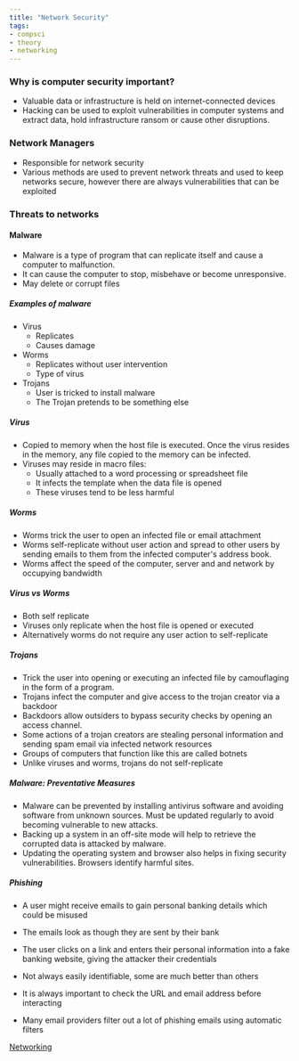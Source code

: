 ```yaml
---
title: "Network Security"
tags:
- compsci
- theory
- networking
---
```


### Why is computer security important?

- Valuable data or infrastructure is held on internet-connected devices
- Hacking can be used to exploit vulnerabilities in computer systems and extract data, hold infrastructure ransom or cause other disruptions.

### Network Managers

- Responsible for network security
- Various methods are used to prevent network threats and used to keep networks secure, however there are always vulnerabilities that can be exploited

### Threats to networks

#### Malware

- Malware is a type of program that can replicate itself and cause a computer to malfunction.
- It can cause the computer to stop, misbehave or become unresponsive.
- May delete or corrupt files

##### Examples of malware

- Virus
	- Replicates
	- Causes damage
- Worms
	- Replicates without user intervention
	- Type of virus
- Trojans
	- User is tricked to install malware 
	- The Trojan pretends to be something else

##### Virus

- Copied to memory when the host file is executed. Once the virus resides in the memory, any file copied to the memory can be infected.
- Viruses may reside in macro files:
	- Usually attached to a word processing or spreadsheet file
	- It infects the template when the data file is opened
	- These viruses tend to be less harmful

##### Worms

- Worms trick the user to open an infected file or email attachment
- Worms self-replicate without user action and spread to other users by sending emails to them from the infected computer's address book.
- Worms affect the speed of the computer, server and and network by occupying bandwidth

##### Virus vs Worms

- Both self replicate
- Viruses only replicate when the host file is opened or executed
- Alternatively worms do not require any user action to self-replicate

##### Trojans

- Trick the user into opening or executing an infected file by camouflaging in the form of a program.
- Trojans infect the computer and give access to the trojan creator via a backdoor
- Backdoors allow outsiders to bypass security checks by opening an access channel.
- Some actions of a trojan creators are stealing personal information and sending spam email via infected network resources
- Groups of computers that function like this are called botnets
- Unlike viruses and worms, trojans do not self-replicate


##### Malware: Preventative Measures

- Malware can be prevented by installing antivirus software and avoiding software from unknown sources. Must be updated regularly to avoid becoming vulnerable to new attacks.
- Backing up a system in an off-site mode will help to retrieve the corrupted data is attacked by malware.
- Updating the operating system and browser also helps in fixing security vulnerabilities. Browsers identify harmful sites.

##### Phishing

- A user might receive emails to gain personal banking details which could be misused
- The emails look as though they are sent by their bank
- The user clicks on a link and enters their personal information into a fake banking website, giving the attacker their credentials

- Not always easily identifiable, some are much better than others
- It is always important to check the URL and email address before interacting
- Many email providers filter out a lot of phishing emails using automatic filters




[Networking](sixth/CompSci/Theory/Networking/Networking)
